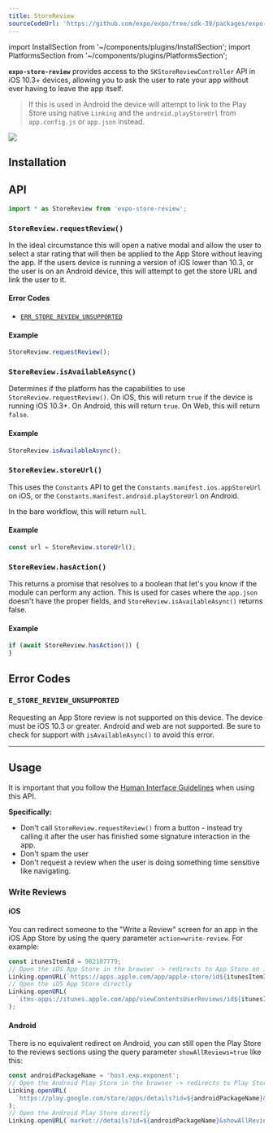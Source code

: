 ```yaml
---
title: StoreReview
sourceCodeUrl: 'https://github.com/expo/expo/tree/sdk-39/packages/expo-store-review'
---
```


import InstallSection from '~/components/plugins/InstallSection';
import PlatformsSection from '~/components/plugins/PlatformsSection';

**`expo-store-review`** provides access to the `SKStoreReviewController` API in iOS 10.3+ devices, allowing you to ask the user to rate your app without ever having to leave the app itself.

> If this is used in Android the device will attempt to link to the Play Store using native `Linking` and the `android.playStoreUrl` from `app.config.js` or `app.json` instead.

<PlatformsSection android emulator ios simulator />

![](/static/images/store-review.png)

## Installation

<InstallSection packageName="expo-store-review" />

## API

```js
import * as StoreReview from 'expo-store-review';
```

### `StoreReview.requestReview()`

In the ideal circumstance this will open a native modal and allow the user to select a star rating that will then be applied to the App Store without leaving the app.
If the users device is running a version of iOS lower than 10.3, or the user is on an Android device, this will attempt to get the store URL and link the user to it.

#### Error Codes

- [`ERR_STORE_REVIEW_UNSUPPORTED`](#err_store_review_unsupported)

#### Example

```js
StoreReview.requestReview();
```

### `StoreReview.isAvailableAsync()`

Determines if the platform has the capabilities to use `StoreReview.requestReview()`. On iOS, this will return `true` if the device is running iOS 10.3+. On Android, this will return `true`. On Web, this will return `false`.

#### Example

```js
StoreReview.isAvailableAsync();
```

### `StoreReview.storeUrl()`

This uses the `Constants` API to get the `Constants.manifest.ios.appStoreUrl` on iOS, or the `Constants.manifest.android.playStoreUrl` on Android.

In the bare workflow, this will return `null`.

#### Example

```js
const url = StoreReview.storeUrl();
```

### `StoreReview.hasAction()`

This returns a promise that resolves to a boolean that let's you know if the module can perform any action. This is used for cases where the `app.json` doesn't have the proper fields, and `StoreReview.isAvailableAsync()` returns false.

#### Example

```js
if (await StoreReview.hasAction()) {
}
```

## Error Codes

### `E_STORE_REVIEW_UNSUPPORTED`

Requesting an App Store review is not supported on this device. The device must be iOS 10.3 or greater. Android and web are not supported. Be sure to check for support with `isAvailableAsync()` to avoid this error.

---

## Usage

It is important that you follow the [Human Interface Guidelines](https://developer.apple.com/ios/human-interface-guidelines/system-capabilities/ratings-and-reviews/) when using this API.

**Specifically:**

- Don't call `StoreReview.requestReview()` from a button - instead try calling it after the user has finished some signature interaction in the app.
- Don't spam the user
- Don't request a review when the user is doing something time sensitive like navigating.

### Write Reviews

#### iOS

You can redirect someone to the "Write a Review" screen for an app in the iOS App Store by using the query parameter `action=write-review`. For example:

```ts
const itunesItemId = 982107779;
// Open the iOS App Store in the browser -> redirects to App Store on iOS
Linking.openURL(`https://apps.apple.com/app/apple-store/id${itunesItemId}?action=write-review`);
// Open the iOS App Store directly
Linking.openURL(
  `itms-apps://itunes.apple.com/app/viewContentsUserReviews/id${itunesItemId}?action=write-review`
);
```

#### Android

There is no equivalent redirect on Android, you can still open the Play Store to the reviews sections using the query parameter `showAllReviews=true` like this:

```ts
const androidPackageName = 'host.exp.exponent';
// Open the Android Play Store in the browser -> redirects to Play Store on Android
Linking.openURL(
  `https://play.google.com/store/apps/details?id=${androidPackageName}&showAllReviews=true`
);
// Open the Android Play Store directly
Linking.openURL(`market://details?id=${androidPackageName}&showAllReviews=true`);
```

